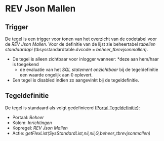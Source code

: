 # REV Json Mallen

## Trigger

De tegel is een trigger voor tonen van het overzicht van de codetabel voor de *REV Json Mallen*. Voor de definitie van de lijst zie beheertabel *tabellen standaardapi* (tbsysstandardtable.dvcode = *beheer_tbrevjsonmallen)*.

- De tegel is alleen zichtbaar voor inlogger wanneer:
    *deze aan hem/haar is toegekend
  - de evaluatie van het *SQL statement onzichtbaar* bij de tegeldefinitie een waarde ongelijk aan 0 oplevert.
- Een tegel is disabled indien zo aangevinkt bij de tegeldefinitie.

## Tegeldefinitie

De tegel is standaard als volgt gedefinieerd ([Portal Tegeldefinitie](/instellen_inrichten/portaldefinitie/portal_tegel.md)):

- Portaal: *Beheer*
- Kolom: *Inrichtingen*
- Kopregel: *REV Json Mallen*
- Actie: *getFlexList(SysStandardList,nil,nil,G,beheer_tbrevjsonmallen)*
